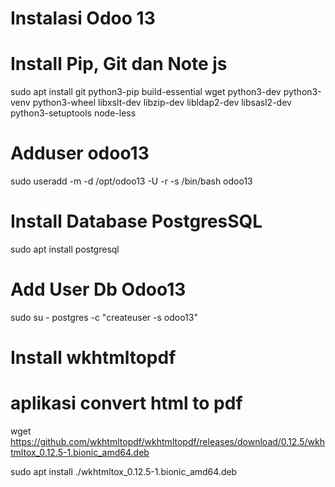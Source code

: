 # Instalasi Odoo 13
# Install Pip, Git dan Note js

sudo apt install git python3-pip build-essential wget python3-dev python3-venv python3-wheel libxslt-dev libzip-dev libldap2-dev libsasl2-dev python3-setuptools node-less

# Adduser odoo13
sudo useradd -m -d /opt/odoo13 -U -r -s /bin/bash odoo13

# Install Database PostgresSQL
sudo apt install postgresql

# Add User Db Odoo13
sudo su - postgres -c "createuser -s odoo13"

# Install wkhtmltopdf
# aplikasi convert html to pdf

wget https://github.com/wkhtmltopdf/wkhtmltopdf/releases/download/0.12.5/wkhtmltox_0.12.5-1.bionic_amd64.deb

sudo apt install ./wkhtmltox_0.12.5-1.bionic_amd64.deb

